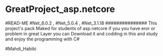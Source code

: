 # GreatProject_asp.netcore
#READ-ME
#Net_6.0.2 , #Net_5.0.4 , #Net_3.1.18
###############
This project's pack Maked for students of asp.netcore 
if you you have eror or problem in great Layer you can Download it and codding in this and study and enjoy the programming with C#

#Mahdi_Habibi
